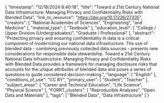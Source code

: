 {
    "timestamp": "12/18/2024 8:40:18",
    "title": "Toward a 21st Century National Data Infrastructure: Managing Privacy and Confidentiality Risks with Blended Data",
    "link_to_resource": "https://doi.org/10.17226/27335",
    "creators": [
        "National Academies of Sciences",
        "Engineering",
        "and Medicine"
    ],
    "material_type": [
        "Textbook"
    ],
    "education_level": [
        "College / Upper Division (Undergraduates)",
        "Graduate / Professional"
    ],
    "abstract": "Protecting privacy and ensuring confidentiality in data is a critical component of modernizing our national data infrastructure. The use of blended data - combining previously collected data sources - presents new considerations for responsible data stewardship. Toward a 21st Century National Data Infrastructure: Managing Privacy and Confidentiality Risks with Blended Data provides a framework for managing disclosure risks that accounts for the unique attributes of blended data and poses a series of questions to guide considered decision-making.",
    "language": [
        "English"
    ],
    "conditions_of_use": "CC BY",
    "primary_user": [
        "Student",
        "Teacher"
    ],
    "subject_areas": [
        "Career and Technical Education",
        "Life Science",
        "Physical Science"
    ],
    "FORRT_clusters": [
        "Reproducible Analyses",
        "Open Data and Materials"
    ],
    "tags": [
        "Blended Data",
        "Data Infrastructure"
    ]
}